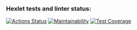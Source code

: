 ### Hexlet tests and linter status:
[![Actions Status](https://github.com/Vladimir-Serebrennikov/java-project-72/actions/workflows/hexlet-check.yml/badge.svg)](https://github.com/Vladimir-Serebrennikov/java-project-72/actions)
[![Maintainability](https://api.codeclimate.com/v1/badges/3e194f34f058f463dff7/maintainability)](https://codeclimate.com/github/Vladimir-Serebrennikov/java-project-72/maintainability)
[![Test Coverage](https://api.codeclimate.com/v1/badges/3e194f34f058f463dff7/test_coverage)](https://codeclimate.com/github/Vladimir-Serebrennikov/java-project-72/test_coverage)
